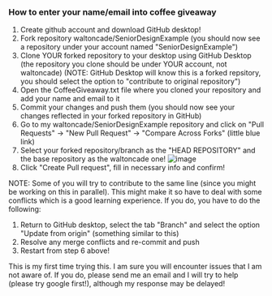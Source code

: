 ### How to enter your name/email into coffee giveaway
1. Create github account and download GitHub desktop!
2. Fork repository waltoncade/SeniorDesignExample (you should now see a repository under your account named "SeniorDesignExample")
3. Clone YOUR forked repository to your desktop using GitHub Desktop (the repository you clone should be under YOUR account, not waltoncade) (NOTE: GitHub Desktop will know this is a forked repsitory, you should select the option to "contribute to original repository")
4. Open the CoffeeGiveaway.txt file where you cloned your repository and add your name and email to it
5. Commit your changes and push them (you should now see your changes reflected in your forked repository in GitHub)
6. Go to my waltoncade/SeniorDesignExample repository and click on "Pull Requests" -> "New Pull Request" -> "Compare Across Forks" (little blue link)
7. Select your forked repository/branch as the "HEAD REPOSITORY" and the base repository as the waltoncade one!
![image](https://github.com/waltoncade/SeniorDesignExample/assets/26453366/fb22f7e2-9c5e-4eb0-afa3-5450880043c4)
8. Click "Create Pull request", fill in necessary info and confirm!


NOTE: Some of you will try to contribute to the same line (since you might be working on this in parallel). This might make it so have to deal with some conflicts which is a good learning experience. If you do, you have to do the following:
1. Return to GitHub desktop, select the tab "Branch" and select the option "Update from origin" (something similar to this)
2. Resolve any merge conflicts and re-commit and push
3. Restart from step 6 above!

This is my first time trying this. I am sure you will encounter issues that I am not aware of. If you do, please send me an email and I will try to help (please try google first!), although my response may be delayed!
